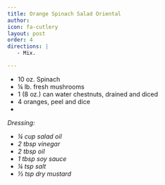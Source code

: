 ```yaml
---
title: Orange Spinach Salad Oriental
author: 
icon: fa-cutlery
layout: post
order: 4
directions: |
   - Mix.

---
```


<ul>
	<li>10 oz. Spinach</li>
	<li>¼ lb. fresh mushrooms</li>
	<li>1 (8 oz.) can water chestnuts, drained and diced</li>
	<li>4 oranges, peel and dice</li>
	<li> 
</ul>

<em> Dressing: <em>
<ul>
	<li>¼ cup salad oil</li>
	<li>2 tbsp vinegar</li>
	<li>2 tbsp oil</li>
	<li>1 tbsp soy sauce</li>
	<li>¼ tsp salt</li>
	<li>⅓ tsp dry mustard</li>
</ul>